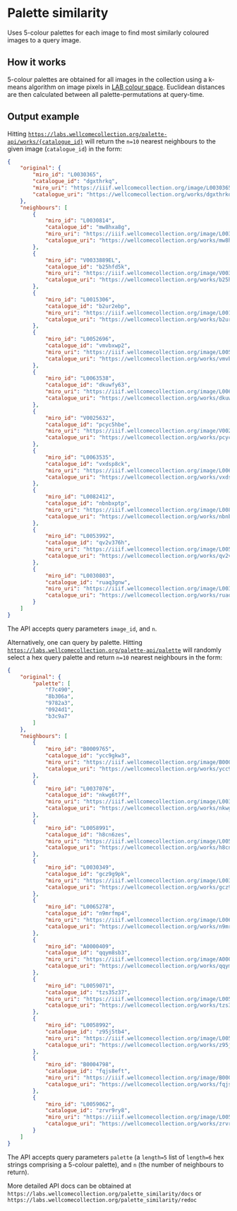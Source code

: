 # Palette similarity

Uses 5-colour palettes for each image to find most similarly coloured images to
a query image.

## How it works

5-colour palettes are obtained for all images in the collection using a k-means
algorithm on image pixels in
[LAB colour space](https://en.wikipedia.org/wiki/CIELAB_color_space). Euclidean
distances are then calculated between all palette-permutations at query-time.

## Output example

Hitting
[`https://labs.wellcomecollection.org/palette-api/works/{catalogue_id}`](https://labs.wellcomecollection.org/palette_similarity/by_image_id)
will return the `n=10` nearest neighbours to the given image (`catalogue_id`) in the
form:

```json
{
    "original": {
        "miro_id": "L0030365",
        "catalogue_id": "dgxthrkq",
        "miro_uri": "https://iiif.wellcomecollection.org/image/L0030365.jpg/full/960,/0/default.jpg",
        "catalogue_uri": "https://wellcomecollection.org/works/dgxthrkq"
    },
    "neighbours": [
        {
            "miro_id": "L0030814",
            "catalogue_id": "mw8hxa8g",
            "miro_uri": "https://iiif.wellcomecollection.org/image/L0030814.jpg/full/960,/0/default.jpg",
            "catalogue_uri": "https://wellcomecollection.org/works/mw8hxa8g"
        },
        {
            "miro_id": "V0033889EL",
            "catalogue_id": "b25hfd5k",
            "miro_uri": "https://iiif.wellcomecollection.org/image/V0033889EL.jpg/full/960,/0/default.jpg",
            "catalogue_uri": "https://wellcomecollection.org/works/b25hfd5k"
        },
        {
            "miro_id": "L0015306",
            "catalogue_id": "b2ur2ebp",
            "miro_uri": "https://iiif.wellcomecollection.org/image/L0015306.jpg/full/960,/0/default.jpg",
            "catalogue_uri": "https://wellcomecollection.org/works/b2ur2ebp"
        },
        {
            "miro_id": "L0052696",
            "catalogue_id": "vmvbxwp2",
            "miro_uri": "https://iiif.wellcomecollection.org/image/L0052696.jpg/full/960,/0/default.jpg",
            "catalogue_uri": "https://wellcomecollection.org/works/vmvbxwp2"
        },
        {
            "miro_id": "L0063538",
            "catalogue_id": "dkuwfy63",
            "miro_uri": "https://iiif.wellcomecollection.org/image/L0063538.jpg/full/960,/0/default.jpg",
            "catalogue_uri": "https://wellcomecollection.org/works/dkuwfy63"
        },
        {
            "miro_id": "V0025632",
            "catalogue_id": "pcyc5hbe",
            "miro_uri": "https://iiif.wellcomecollection.org/image/V0025632.jpg/full/960,/0/default.jpg",
            "catalogue_uri": "https://wellcomecollection.org/works/pcyc5hbe"
        },
        {
            "miro_id": "L0063535",
            "catalogue_id": "vxdsp8ck",
            "miro_uri": "https://iiif.wellcomecollection.org/image/L0063535.jpg/full/960,/0/default.jpg",
            "catalogue_uri": "https://wellcomecollection.org/works/vxdsp8ck"
        },
        {
            "miro_id": "L0082412",
            "catalogue_id": "nbnbxptp",
            "miro_uri": "https://iiif.wellcomecollection.org/image/L0082412.jpg/full/960,/0/default.jpg",
            "catalogue_uri": "https://wellcomecollection.org/works/nbnbxptp"
        },
        {
            "miro_id": "L0053992",
            "catalogue_id": "qv2v376h",
            "miro_uri": "https://iiif.wellcomecollection.org/image/L0053992.jpg/full/960,/0/default.jpg",
            "catalogue_uri": "https://wellcomecollection.org/works/qv2v376h"
        },
        {
            "miro_id": "L0030803",
            "catalogue_id": "ruaq3gnw",
            "miro_uri": "https://iiif.wellcomecollection.org/image/L0030803.jpg/full/960,/0/default.jpg",
            "catalogue_uri": "https://wellcomecollection.org/works/ruaq3gnw"
        }
    ]
}
```

The API accepts query parameters `image_id`, and `n`.

Alternatively, one can query by palette. Hitting
[`https://labs.wellcomecollection.org/palette-api/palette`](https://labs.wellcomecollection.org/palette_similarity/by_palette)
will randomly select a hex query palette and return `n=10` nearest neighbours in
the form:

```json
{
    "original": {
        "palette": [
            "f7c490",
            "8b306a",
            "9782a3",
            "0924d1",
            "b3c9a7"
        ]
    },
    "neighbours": [
        {
            "miro_id": "B0009765",
            "catalogue_id": "ycc9gkw3",
            "miro_uri": "https://iiif.wellcomecollection.org/image/B0009765.jpg/full/960,/0/default.jpg",
            "catalogue_uri": "https://wellcomecollection.org/works/ycc9gkw3"
        },
        {
            "miro_id": "L0037076",
            "catalogue_id": "nkwg6t7f",
            "miro_uri": "https://iiif.wellcomecollection.org/image/L0037076.jpg/full/960,/0/default.jpg",
            "catalogue_uri": "https://wellcomecollection.org/works/nkwg6t7f"
        },
        {
            "miro_id": "L0058991",
            "catalogue_id": "h8cn6zes",
            "miro_uri": "https://iiif.wellcomecollection.org/image/L0058991.jpg/full/960,/0/default.jpg",
            "catalogue_uri": "https://wellcomecollection.org/works/h8cn6zes"
        },
        {
            "miro_id": "L0030349",
            "catalogue_id": "gcz9g9pk",
            "miro_uri": "https://iiif.wellcomecollection.org/image/L0030349.jpg/full/960,/0/default.jpg",
            "catalogue_uri": "https://wellcomecollection.org/works/gcz9g9pk"
        },
        {
            "miro_id": "L0065278",
            "catalogue_id": "n9mrfmp4",
            "miro_uri": "https://iiif.wellcomecollection.org/image/L0065278.jpg/full/960,/0/default.jpg",
            "catalogue_uri": "https://wellcomecollection.org/works/n9mrfmp4"
        },
        {
            "miro_id": "A0000409",
            "catalogue_id": "qqym8sb3",
            "miro_uri": "https://iiif.wellcomecollection.org/image/A0000409.jpg/full/960,/0/default.jpg",
            "catalogue_uri": "https://wellcomecollection.org/works/qqym8sb3"
        },
        {
            "miro_id": "L0059071",
            "catalogue_id": "tzs35z37",
            "miro_uri": "https://iiif.wellcomecollection.org/image/L0059071.jpg/full/960,/0/default.jpg",
            "catalogue_uri": "https://wellcomecollection.org/works/tzs35z37"
        },
        {
            "miro_id": "L0058992",
            "catalogue_id": "z95j5tb4",
            "miro_uri": "https://iiif.wellcomecollection.org/image/L0058992.jpg/full/960,/0/default.jpg",
            "catalogue_uri": "https://wellcomecollection.org/works/z95j5tb4"
        },
        {
            "miro_id": "B0004798",
            "catalogue_id": "fqjs8eft",
            "miro_uri": "https://iiif.wellcomecollection.org/image/B0004798.jpg/full/960,/0/default.jpg",
            "catalogue_uri": "https://wellcomecollection.org/works/fqjs8eft"
        },
        {
            "miro_id": "L0059062",
            "catalogue_id": "zrvr9ry8",
            "miro_uri": "https://iiif.wellcomecollection.org/image/L0059062.jpg/full/960,/0/default.jpg",
            "catalogue_uri": "https://wellcomecollection.org/works/zrvr9ry8"
        }
    ]
}
```

The API accepts query parameters `palette` (a `length=5` list of `length=6` hex
strings comprising a 5-colour palette), and `n` (the number of neighbours to
return).

More detailed API docs can be obtained at
`https://labs.wellcomecollection.org/palette_similarity/docs` or
`https://labs.wellcomecollection.org/palette_similarity/redoc`

